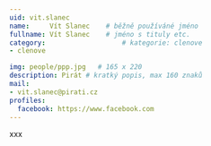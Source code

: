 ```yaml
---
uid: vit.slanec
name:     Vít Slanec  	# běžně používáné jméno
fullname: Vít Slanec  	# jméno s tituly etc.
category:                   # kategorie: clenove
- clenove

img: people/ppp.jpg   # 165 x 220
description: Pirát # kratký popis, max 160 znaků
mail:
- vit.slanec@pirati.cz
profiles:
  facebook: https://www.facebook.com
---
```


xxx
